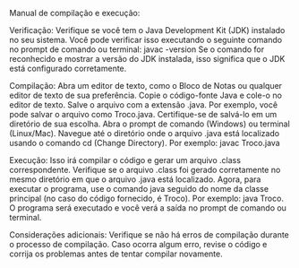 Manual de compilação e execução:

Verificação:
Verifique se você tem o Java Development Kit (JDK) instalado no seu sistema. Você pode verificar isso executando o seguinte comando no prompt de comando ou terminal: javac -version
Se o comando for reconhecido e mostrar a versão do JDK instalada, isso significa que o JDK está configurado corretamente.

Compilação:
Abra um editor de texto, como o Bloco de Notas ou qualquer editor de texto de sua preferência.
Copie o código-fonte Java e cole-o no editor de texto.
Salve o arquivo com a extensão .java. Por exemplo, você pode salvar o arquivo como Troco.java. Certifique-se de salvá-lo em um diretório de sua escolha.
Abra o prompt de comando (Windows) ou terminal (Linux/Mac).
Navegue até o diretório onde o arquivo .java está localizado usando o comando cd (Change Directory). 
Por exemplo: javac Troco.java

Execução:
Isso irá compilar o código e gerar um arquivo .class correspondente.
Verifique se o arquivo .class foi gerado corretamente no mesmo diretório em que o arquivo .java está localizado.
Agora, para executar o programa, use o comando java seguido do nome da classe principal (no caso do código fornecido, é Troco). 
Por exemplo: java Troco.
O programa será executado e você verá a saída no prompt de comando ou terminal.


Considerações adicionais:
Verifique se não há erros de compilação durante o processo de compilação. Caso ocorra algum erro, revise o código e corrija os problemas antes de tentar compilar novamente.